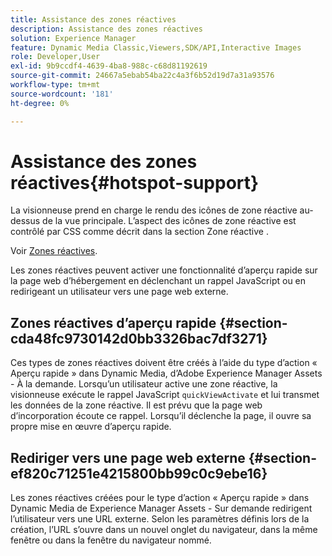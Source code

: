 ```yaml
---
title: Assistance des zones réactives
description: Assistance des zones réactives
solution: Experience Manager
feature: Dynamic Media Classic,Viewers,SDK/API,Interactive Images
role: Developer,User
exl-id: 9b9ccdf4-4639-4ba8-988c-c68d81192619
source-git-commit: 24667a5ebab54ba22c4a3f6b52d19d7a31a93576
workflow-type: tm+mt
source-wordcount: '181'
ht-degree: 0%

---
```


# Assistance des zones réactives{#hotspot-support}

La visionneuse prend en charge le rendu des icônes de zone réactive au-dessus de la vue principale. L’aspect des icônes de zone réactive est contrôlé par CSS comme décrit dans la section Zone réactive .

Voir [Zones réactives](../../c-html5-aem-asset-viewers/c-html5-aem-interactive-images/c-html5-aem-interactive-image-customizingviewer/r-html5-aem-int-image-customize-hotspots.md#reference-2ac3cc414ef2467390bf53145f1d8d74).

Les zones réactives peuvent activer une fonctionnalité d’aperçu rapide sur la page web d’hébergement en déclenchant un rappel JavaScript ou en redirigeant un utilisateur vers une page web externe.

## Zones réactives d’aperçu rapide {#section-cda48fc9730142d0bb3326bac7df3271}

Ces types de zones réactives doivent être créés à l’aide du type d’action « Aperçu rapide » dans Dynamic Media, d’Adobe Experience Manager Assets - À la demande. Lorsqu’un utilisateur active une zone réactive, la visionneuse exécute le rappel JavaScript `quickViewActivate` et lui transmet les données de la zone réactive. Il est prévu que la page web d’incorporation écoute ce rappel. Lorsqu’il déclenche la page, il ouvre sa propre mise en œuvre d’aperçu rapide.

## Rediriger vers une page web externe {#section-ef820c71251e4215800bb99c0c9ebe16}

Les zones réactives créées pour le type d’action « Aperçu rapide » dans Dynamic Media de Experience Manager Assets - Sur demande redirigent l’utilisateur vers une URL externe. Selon les paramètres définis lors de la création, l’URL s’ouvre dans un nouvel onglet du navigateur, dans la même fenêtre ou dans la fenêtre du navigateur nommé.
